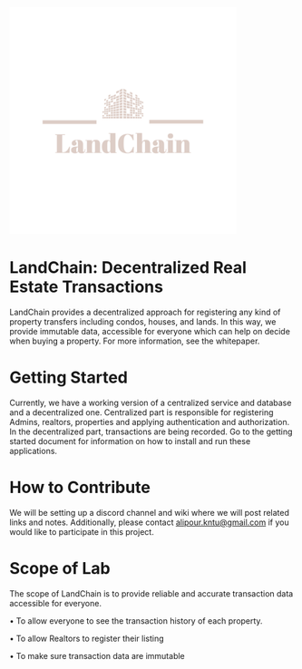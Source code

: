 
<img src="Documentation/LandChain-logos_transparent.png" alt="alt text text-center" width="400" />



# LandChain: Decentralized Real Estate Transactions

LandChain provides a decentralized approach for registering any kind of property transfers including condos, houses, and lands. In this way, we provide immutable data, accessible for everyone which can help on decide when buying a property. For more information, see the whitepaper.

# Getting Started
Currently, we have a working version of a centralized service and database and a decentralized one. Centralized part is responsible for registering Admins, realtors, properties and applying authentication and authorization. In the decentralized part, transactions are being recorded. Go to the getting started document for information on how to install and run these applications.

# How to Contribute
We will be setting up a discord channel and wiki where we will post related links and notes. Additionally, please contact alipour.kntu@gmail.com if you would like to participate in this project.

# Scope of Lab
The scope of LandChain is to provide reliable and accurate transaction data accessible for everyone.

•	To allow everyone to see the transaction history of each property.

•	To allow Realtors to register their listing

•	To make sure transaction data are immutable
